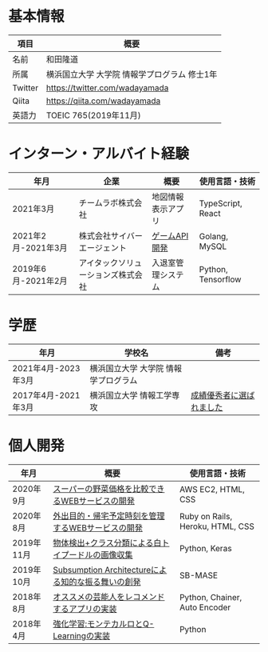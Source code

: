 <!--
**wadayamada/wadayamada** is a ✨ _special_ ✨ repository because its `README.md` (this file) appears on your GitHub profile.

Here are some ideas to get you started:

- 🔭 I’m currently working on ...
- 🌱 I’m currently learning ...
- 👯 I’m looking to collaborate on ...
- 🤔 I’m looking for help with ...
- 💬 Ask me about ...
- 📫 How to reach me: ...
- 😄 Pronouns: ...
- ⚡ Fun fact: ...
-->

# 基本情報
| 項目 | 概要                                         |
| ------- | ----------------------------------------------- |
| 名前    | 和田隆道                                        |
| 所属  | 横浜国立大学 大学院 情報学プログラム 修士1年 |
| Twitter | https://twitter.com/wadayamada                  |
| Qiita   | https://qiita.com/wadayamada                    |
| 英語力  | TOEIC 765(2019年11月)                           |

# インターン・アルバイト経験
| 年月                | 企業                               | 概要                               | 使用言語・技術             |
| ------------------- | ---------------------------------- | ---------------------------------- | -------------------------- |
| 2021年3月 | チームラボ株式会社 | 地図情報表示アプリ | TypeScript, React |
| 2021年2月-2021年3月 | 株式会社サイバーエージェント | [ゲームAPI開発](https://person.hatenablog.jp/entry/2021/04/03/130909) | Golang, MySQL |
| 2019年6月-2021年2月 | アイタックソリューションズ株式会社 | 入退室管理システム | Python, Tensorflow         |

# 学歴

| 年月                | 学校名                               | 備考                                                         |
| ------------------- | ------------------------------------ | ------------------------------------------------------------ |
| 2021年4月-2023年3月 | 横浜国立大学 大学院 情報学プログラム |                                                              |
| 2017年4月-2021年3月 | 横浜国立大学 情報工学専攻            | [成績優秀者に選ばれました](https://person.hatenablog.jp/entry/2021/03/31/000000) |

# 個人開発

| 年月       | 概要                                                         | 使用言語・技術                    |
| ---------- | ------------------------------------------------------------ | --------------------------------- |
| 2020年9月  | [スーパーの野菜価格を比較できるWEBサービスの開発](https://person.hatenablog.jp/entry/2020/09/30/000000) | AWS EC2, HTML, CSS                |
| 2020年8月  | [外出目的・帰宅予定時刻を管理するWEBサービスの開発](https://person.hatenablog.jp/entry/2020/08/31/000000) | Ruby on Rails, Heroku, HTML, CSS  |
| 2019年11月 | [物体検出\+クラス分類による白トイプードルの画像収集](https://person.hatenablog.jp/entry/2019/11/02/201053) | Python, Keras |
| 2019年10月 | [Subsumption Architectureによる知的な振る舞いの創発](https://person.hatenablog.jp/entry/2019/10/03/065538) | SB-MASE |
| 2018年8月  | [オススメの芸能人をレコメンドするアプリの実装](https://person.hatenablog.jp/entry/2018/08/13/154822) | Python, Chainer, Auto Encoder     |
| 2018年4月  | [強化学習:モンテカルロとQ\-Learningの実装](https://person.hatenablog.jp/entry/2018/04/08/210654) | Python     |
